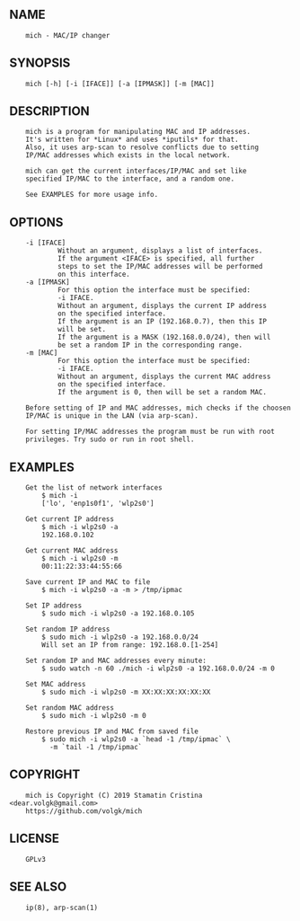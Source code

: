 NAME
----
        mich - MAC/IP changer

SYNOPSIS
--------
        mich [-h] [-i [IFACE]] [-a [IPMASK]] [-m [MAC]]

DESCRIPTION
-----------
        mich is a program for manipulating MAC and IP addresses.
        It's written for *Linux* and uses *iputils* for that.
        Also, it uses arp-scan to resolve conflicts due to setting
        IP/MAC addresses which exists in the local network.

        mich can get the current interfaces/IP/MAC and set like
        specified IP/MAC to the interface, and a random one.

        See EXAMPLES for more usage info.

OPTIONS
-------
        -i [IFACE]
                Without an argument, displays a list of interfaces.
                If the argument <IFACE> is specified, all further
                steps to set the IP/MAC addresses will be performed
                on this interface.
        -a [IPMASK]
                For this option the interface must be specified:
                -i IFACE.
                Without an argument, displays the current IP address
                on the specified interface.
                If the argument is an IP (192.168.0.7), then this IP
                will be set.
                If the argument is a MASK (192.168.0.0/24), then will
                be set a random IP in the corresponding range.
        -m [MAC]
                For this option the interface must be specified:
                -i IFACE.
                Without an argument, displays the current MAC address
                on the specified interface.
                If the argument is 0, then will be set a random MAC.

        Before setting of IP and MAC addresses, mich checks if the choosen
        IP/MAC is unique in the LAN (via arp-scan). 
        
        For setting IP/MAC addresses the program must be run with root
        privileges. Try sudo or run in root shell.

EXAMPLES
--------
        Get the list of network interfaces
            $ mich -i
            ['lo', 'enp1s0f1', 'wlp2s0']
            
        Get current IP address
            $ mich -i wlp2s0 -a
            192.168.0.102
            
        Get current MAC address
            $ mich -i wlp2s0 -m
            00:11:22:33:44:55:66
        
        Save current IP and MAC to file
            $ mich -i wlp2s0 -a -m > /tmp/ipmac
        
        Set IP address
            $ sudo mich -i wlp2s0 -a 192.168.0.105
            
        Set random IP address
            $ sudo mich -i wlp2s0 -a 192.168.0.0/24
            Will set an IP from range: 192.168.0.[1-254]
            
        Set random IP and MAC addresses every minute:
            $ sudo watch -n 60 ./mich -i wlp2s0 -a 192.168.0.0/24 -m 0

        Set MAC address
            $ sudo mich -i wlp2s0 -m XX:XX:XX:XX:XX:XX
        
        Set random MAC address
            $ sudo mich -i wlp2s0 -m 0
        
        Restore previous IP and MAC from saved file
            $ sudo mich -i wlp2s0 -a `head -1 /tmp/ipmac` \
              -m `tail -1 /tmp/ipmac`

COPYRIGHT
---------
        mich is Copyright (C) 2019 Stamatin Cristina <dear.volgk@gmail.com>
        https://github.com/volgk/mich
        
LICENSE
-------
        GPLv3

SEE ALSO
--------
        ip(8), arp-scan(1)
